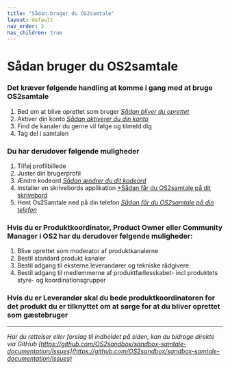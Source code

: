 ```yaml
---
title: "Sådan bruger du OS2samtale"
layout: default
nav_order: 2
has_children: true
---
```


# **Sådan bruger du OS2samtale**

### Det kræver følgende handling at komme i gang med at bruge OS2samtale

1. Bed om at blive oprettet som bruger [*Sådan bliver du oprettet*][oprettelse]
2. Aktiver din konto [*Sådan aktiverer du din konto*][aktivering]
3. Find de kanaler du gerne vil følge og tilmeld dig
4. Tag del i samtalen

### Du har derudover følgende muligheder 

1. Tilføj profilbillede 
2. Juster din brugerprofil  
3. Ændre kodeord [*Sådan ændrer du dit kodeord*][kodeord]
4. Installer en skrivebords applikation [*Sådan får du OS2samtale på dit skrivebord][skrivebord]
5. Hent Os2Samtale ned på din telefon  [*Sådan får du OS2samtale på din telefon*][telefon]

  
### Hvis du er Produktkoordinator, Product Owner eller Community Manager i OS2 har du derudover følgende muligheder:

1. Blive oprettet som moderator af produktkanalerne
2. Bestil standard produkt kanaler
3. Bestil adgang til eksterne leverandører  og tekniske rådgivere
4. Bestil adgang til medlemmerne af produktfællesskabet- incl produktets styre- og koordinationsgrupper

### Hvis du er Leverandør  skal du bede produktkoordinatoren for det produkt du er tilknyttet om at sørge for at du bliver oprettet som gæstebruger


[telefon]: /docs/slutbruger/opstart/på_telefon.md
[oprettelse]: /docs/slutbruger/opstart/oprettelse.md
[aktivering]: /docs/slutbruger/opstart/aktivering.md
[kodeord]: /docs/slutbruger/konfiguration/ændre_kodeord.md
[skrivebord]: /docs/slutbruger/opstart/på_skrivebordet.md

***

*Har du rettelser eller forslag til indholdet på siden, kan du bidrage direkte via GitHub [https://github.com/OS2sandbox/sandbox-samtale-documentation/issues](https://github.com/OS2sandbox/sandbox-samtale-documentation/issues)*
